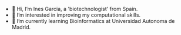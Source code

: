 - 👋 Hi, I’m Ines Garcia, a 'biotechnologist' from Spain.
- 👀 I’m interested in improving my computational skills.
- 🌱 I’m currently learning Bioinformatics at Universidad Autonoma de Madrid.

<!---
igarcia17/igarcia17 is a ✨ special ✨ repository because its `README.md` (this file) appears on your GitHub profile.
You can click the Preview link to take a look at your changes.
--->
